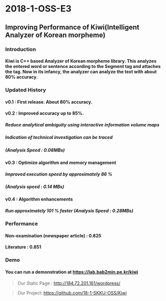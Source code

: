 # 2018-1-OSS-E3
## Improving Performance of Kiwi(Intelligent Analyzer of Korean morpheme)

### Introduction
#### Kiwi is C++ based Analyzer of Korean morpheme library. This analyzes the entered word or sentence according to the Segment tag and attaches the tag. Now in its infancy, the analyzer can analyze the text with about 80% accuracy.

### Updated History
#### v0.1 : First release. About 80% accuracy.
#### v0.2 : Improved accuracy up to 85%.
#####   Reduce analytical ambiguity using interactive information volume maps
#####   Indication of technical investigation can be traced
#####   (Analysis Speed : 0.08MBs)
#### v0.3 : Optimize algorithm and memory management
#####   Improved execution speed by approximately 86 %
#####   (Analysis speed : 0.14 MBs)
#### v0.4 : Algorithm enhancements
#####   Run approximately 101 % faster (Analysis Speed : 0.28MBs)

### Performance
#### Non-examination (newspaper article) : 0.825
#### Literature : 0.851


### Demo
#### You can run a demonstration at https://lab.bab2min.pe.kr/kiwi
> Our Static Page : http://184.72.201.161/wordpress/

> Our Project: https://github.com/18-1-SKKU-OSS/Kiwi

